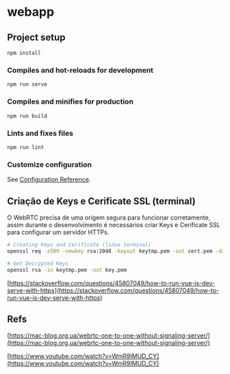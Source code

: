 # webapp

## Project setup

```
npm install
```

### Compiles and hot-reloads for development

```
npm run serve
```

### Compiles and minifies for production

```
npm run build
```

### Lints and fixes files

```
npm run lint
```

### Customize configuration

See [Configuration Reference](https://cli.vuejs.org/config/).

## Criação de Keys e Cerificate SSL (terminal)

O WebRTC precisa de uma origem segura para funcionar corretamente, assim durante o desenvolvimento é necessários criar Keys e Cerificate SSL para configurar um servidor HTTPs.

```sh
# Creating Keys and Cerificate (linux terminal)
openssl req -x509 -newkey rsa:2048 -keyout keytmp.pem -out cert.pem -days 365

# Get Decrypted Keys
openssl rsa -in keytmp.pem -out key.pem
```

[https://stackoverflow.com/questions/45807049/how-to-run-vue-js-dev-serve-with-https](https://stackoverflow.com/questions/45807049/how-to-run-vue-js-dev-serve-with-https)

## Refs

[https://mac-blog.org.ua/webrtc-one-to-one-without-signaling-server/](https://mac-blog.org.ua/webrtc-one-to-one-without-signaling-server/)

[https://www.youtube.com/watch?v=WmR9IMUD_CY](https://www.youtube.com/watch?v=WmR9IMUD_CY)
